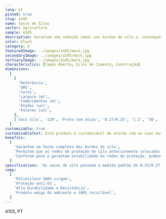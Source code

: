 ```yaml
---
lang: pt
pinned: true
slug: a105
name: Sacos de Silos
sector: agriculture
sample: A105
description: Garantem uma vedação ideal nos bordos do silo e, consequentemente, isolam a silagem neste inserida.
color: black
category: d
featuredImage: ../images/a105/mock.jpg
secondaryImage: ../images/a105/mock.jpg
tertiaryImage: ../images/a105/mock.jpg
characteristics: [Campo Aberto, Silos de Cimento, Construção]
dimensions:
  [
    [
      'Referência',
      'GMS',
      'Cores',
      'Largura (m)',
      'Comprimentos (m)',
      'Atados (un)',
      'Paletes (un)',
    ],
    ['Saco Silo', '120', 'Preto com alças', '0.27/0.25', '1.2', '50', '4000'],
  ]
customizable: true
customizableText: Este produto é customizável de acordo com as suas necessidades. Contacte-nos para mais informações.
benefits:
  [
    'Garantem um fecho completo dos bordos do silo',
    'Permitem que as redes de proteção do silo anteriormente colocadas fiquem totalmente esticadas',
    'Conferem peso e garantem estabilidade às redes de proteção, podendo adaptar-se facilmente a todas as irregularidades do silo',
  ]
specifications: 'Os sacos de silo possuem a medida padrão de 0.25/0.27 x 1.20 metros, que podem ser enchidos com materiais como cascalho. Depois de colocar as redes de proteção dos silos completamente esticadas para evitar a entrada de ar, aplique os silo bags nas extremidades do silo e/ou por cima do mesmo, para que as redes de proteção fiquem imobilizadas.'
comp:
  [
    'Polietileno 100% virgem',
    'Proteção anti-UV',
    'Alta Durabilidade e Resistência',
    'Produto amigo do ambiente e 100% reciclável',
  ]
---
```


A105, PT
